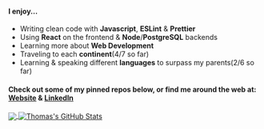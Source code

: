 #### I enjoy...
- Writing clean code with **Javascript**, **ESLint** & **Prettier** 
- Using **React** on the frontend & **Node**/**PostgreSQL** backends
- Learning more about **Web Development**
- Traveling to each **continent**(4/7 so far)
- Learning & speaking different **languages** to surpass my parents(2/6 so far)    
#### Check out some of my pinned repos below, or find me around the web at: [Website](https://www.thomasgyohannes.com/) & [LinkedIn](https://www.linkedin.com/in/thomasgyohannes/)

<a href="https://github.com/ThomYohan/ThomYohan">
  <img align="center" src="https://github-readme-stats.vercel.app/api/top-langs/?username=ThomYohan&hide=java,html&title_color=ffffff&text_color=c9cacc&icon_color=2bbc8a&bg_color=1d1f21" />
</a>

<a href="https://github.com/ThomYohan/ThomYohan">
  <img align="center" src="https://github-readme-stats.vercel.app/api?username=ThomYohan&show_icons=true&line_height=27&count_private=true&title_color=ffffff&text_color=c9cacc&icon_color=2bbc8a&bg_color=1d1f21" alt="Thomas's GitHub Stats" />
</a>
